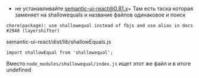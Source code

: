 - не устанавливайте semantic-ui-react@0.81.x+
Там есть таска которая заменяет на shallowequals и название файлов одинаковое и поиск
```
chore(package): use shallowequal instead of fbjs and use alias in docs #2940 (layershifter)
```
semantic-ui-react/dist/lib/shallowEquals.js
```
import shallowEqual from 'shallowequal';
```

Вместо ```node_modules/shallowequal/index.js``` ищет этот же файл
и в итоге undefined


